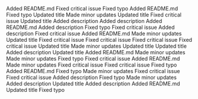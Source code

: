 Added README.md
Fixed critical issue
Fixed typo
Added README.md
Fixed typo
Updated title
Made minor updates
Updated title
Fixed critical issue
Updated title
Added description
Added description
Added README.md
Added description
Fixed typo
Fixed critical issue
Added description
Fixed critical issue
Added README.md
Made minor updates
Updated title
Fixed critical issue
Fixed critical issue
Fixed critical issue
Fixed critical issue
Updated title
Made minor updates
Updated title
Updated title
Added description
Updated title
Added README.md
Made minor updates
Made minor updates
Fixed typo
Fixed critical issue
Added README.md
Made minor updates
Fixed critical issue
Fixed critical issue
Fixed typo
Added README.md
Fixed typo
Made minor updates
Fixed critical issue
Fixed critical issue
Added description
Fixed typo
Made minor updates
Added description
Updated title
Added description
Added README.md
Updated title
Fixed typo
